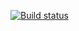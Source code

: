[![Build status](https://ci.appveyor.com/api/projects/status/6n2s39iku3nk7bfh?svg=true)](https://ci.appveyor.com/project/KhazovaLyubov/api)

